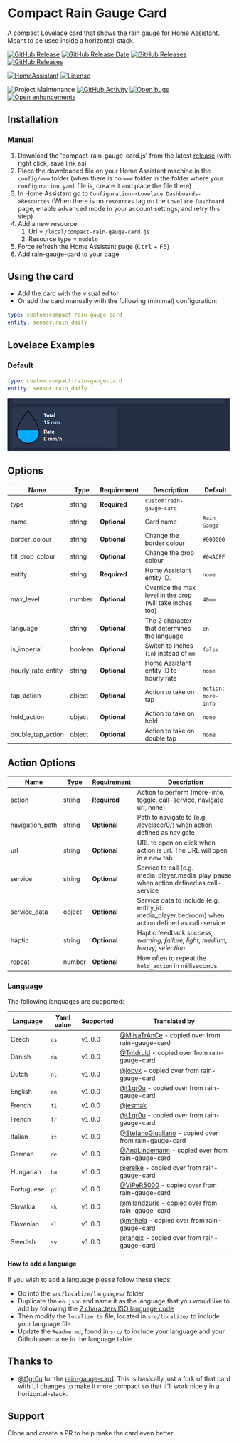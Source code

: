 # Compact Rain Gauge Card

A compact Lovelace card that shows the rain gauge for [Home Assistant](https://home-assistant.io/). Meant to be used inside a horizontal-stack.

[![GitHub Release][releases-shield]][releases-link] [![GitHub Release Date][release-date-shield]][releases-link] [![GitHub Releases][latest-download-shield]][traffic-link] [![GitHub Releases][total-download-shield]][traffic-link]

[![HomeAssistant][home-assistant-shield]][home-assistant-link] [![License][license-shield]][license-link]

![Project Maintenance][maintenance-shield] [![GitHub Activity][activity-shield]][activity-link] [![Open bugs][bugs-shield]][bugs-link] [![Open enhancements][enhancements-shield]][enhancement-link]

## Installation

### Manual

1. Download the 'compact-rain-gauge-card.js' from the latest [release](https://github.com/jesmak/compact-rain-gauge-card/releases) (with right click, save link as)
1. Place the downloaded file on your Home Assistant machine in the `config/www` folder (when there is no `www` folder in the folder where your `configuration.yaml` file is, create it and place the file there)
1. In Home Assistant go to `Configuration->Lovelace Dashboards->Resources` (When there is no `resources` tag on the `Lovelace Dashboard` page, enable advanced mode in your account settings, and retry this step)
1. Add a new resource
   1. Url = `/local/compact-rain-gauge-card.js`
   1. Resource type = `module`
1. Force refresh the Home Assistant page (<kbd>Ctrl</kbd> + <kbd>F5</kbd>)
1. Add rain-gauge-card to your page

## Using the card

- Add the card with the visual editor
- Or add the card manually with the following (minimal) configuration:

```yaml
type: custom:compact-rain-gauge-card
entity: sensor.rain_daily
```

## Lovelace Examples

### Default

```yaml
type: custom:compact-rain-gauge-card
entity: sensor.rain_daily
```

![Default](https://github.com/jesmak/compact-rain-gauge-card/blob/master/docs/images/compact-rain-gauge-card.png?raw=true)


## Options

| Name              | Type    | Requirement  | Description                                                              | Default             |
| ----------------- | ------- | ------------ | ------------------------------------------------------------------------ | ------------------- |
| type              | string  | **Required** | `custom:rain-gauge-card`                                                 |                     |
| name              | string  | **Optional** | Card name                                                                | `Rain Gauge`        |
| border_colour     | string  | **Optional** | Change the border colour                                                 | `#000000`           |
| fill_drop_colour  | string  | **Optional** | Change the drop colour                                                   | `#04ACFF`           |
| entity            | string  | **Required** | Home Assistant entity ID.                                                | `none`              |
| max_level         | number  | **Optional** | Override the max level in the drop (will take inches too)                | `40mm`              |
| language          | string  | **Optional** | The 2 character that determines the language                             | `en`                |
| is_imperial       | boolean | **Optional** | Switch to inches (`in`) instead of `mm`                                  | `false`             |
| hourly_rate_entity| string  | **Optional** | Home Assistant entity ID to hourly rate                                  | `none`              |
| tap_action        | object  | **Optional** | Action to take on tap                                                    | `action: more-info` |
| hold_action       | object  | **Optional** | Action to take on hold                                                   | `none`              |
| double_tap_action | object  | **Optional** | Action to take on double tap                                             | `none`              |

## Action Options

| Name            | Type   | Requirement  | Description                                                                                                                            | Default     |
| --------------- | ------ | ------------ | -------------------------------------------------------------------------------------------------------------------------------------- | ----------- |
| action          | string | **Required** | Action to perform (more-info, toggle, call-service, navigate url, none)                                                                | `more-info` |
| navigation_path | string | **Optional** | Path to navigate to (e.g. /lovelace/0/) when action defined as navigate                                                                | `none`      |
| url             | string | **Optional** | URL to open on click when action is url. The URL will open in a new tab                                                                | `none`      |
| service         | string | **Optional** | Service to call (e.g. media_player.media_play_pause) when action defined as call-service                                               | `none`      |
| service_data    | object | **Optional** | Service data to include (e.g. entity_id: media_player.bedroom) when action defined as call-service                                     | `none`      |
| haptic          | string | **Optional** | Haptic feedback _success, warning, failure, light, medium, heavy, selection_                                                           | `none`      |
| repeat          | number | **Optional** | How often to repeat the `hold_action` in milliseconds.                                                                                 | `none`      |

### Language

The following languages are supported:

| Language  | Yaml value | Supported | Translated by                                                                               |
| --------- | ---------- | --------- | ------------------------------------------------------------------------------------------- |
| Czech     | `cs`       | v1.0.0    | [@MiisaTrAnCe](https://github.com/MiisaTrAnCe) - copied over from rain-gauge-card           |
| Danish    | `da`       | v1.0.0    | [@Tntdruid](https://github.com/Tntdruid) - copied over from rain-gauge-card                 |
| Dutch     | `nl`       | v1.0.0    | [@jobvk](https://github.com/jobvk) - copied over from rain-gauge-card                       |
| English   | `en`       | v1.0.0    | [@t1gr0u](https://github.com/t1gr0u) - copied over from rain-gauge-card                     |
| French    | `fi`       | v1.0.0    | [@jesmak](https://github.com/jesmak)                                                        |
| French    | `fr`       | v1.0.0    | [@t1gr0u](https://github.com/t1gr0u) - copied over from rain-gauge-card                     |
| Italian   | `it`       | v1.0.0    | [@StefanoGiugliano](https://github.com/StefanoGiugliano) - copied over from rain-gauge-card |
| German    | `de`       | v1.0.0    | [@AndLindemann](https://github.com/AndLindemann) - copied over from rain-gauge-card         |
| Hungarian | `ha`       | v1.0.0    | [@erelke](https://github.com/erelke) - copied over from rain-gauge-card                     |
| Portuguese| `pt`       | v1.0.0    | [@ViPeR5000](https://github.com/viper5000) - copied over from rain-gauge-card               |
| Slovakia  | `sk`       | v1.0.0    | [@milandzuris](https://github.com/milandzuris) - copied over from rain-gauge-card           |
| Slovenian | `sl`       | v1.0.0    | [@mnheia](https://github.com/mnheia) - copied over from rain-gauge-card                     |
| Swedish   | `sv`       | v1.0.0    | [@tangix](https://github.com/tangix) - copied over from rain-gauge-card                     |

#### How to add a language

If you wish to add a language please follow these steps:

* Go into the `src/localize/languages/` folder
* Duplicate the `en.json` and name it as the language that you would like to add by following the [2 characters ISO language code](https://en.wikipedia.org/wiki/List_of_ISO_639-1_codes)
* Then modify the `localize.ts` file, located in `src/localize/` to include your language file.
* Update the `Readme.md`, found in `src/` to include your language and your Github username in the language table.

## Thanks to

- [@t1gr0u](https://www.github.com/t1gr0u) for the [rain-gauge-card](https://github.com/t1gr0u/rain-gauge-card). This is basically just a fork of that card with UI changes to make it more compact so that it'll work nicely in a horizontal-stack.

## Support

Clone and create a PR to help make the card even better.

[releases-shield]: https://img.shields.io/github/release/jesmak/compact-rain-gauge-card.svg?style=flat-square
[releases-link]: https://github.com/jesmak/compact-rain-gauge-card/releases/latest
[release-date-shield]: https://img.shields.io/github/release-date/jesmak/compact-rain-gauge-card?style=flat-square
[latest-download-shield]: https://img.shields.io/github/downloads/jesmak/compact-rain-gauge-card/latest/total?style=flat-square&label=downloads%20latest%20release
[total-download-shield]: https://img.shields.io/github/downloads/jesmak/compact-rain-gauge-card/total?style=flat-square&label=total%20views
[traffic-link]: https://github.com/jesmak/compact-rain-gauge-card/graphs/traffic
[home-assistant-shield]: https://img.shields.io/badge/Home%20Assistant-visual%20editor/yaml-green?style=flat-square
[home-assistant-link]: https://www.home-assistant.io/
[license-shield]: https://img.shields.io/github/license/custom-cards/boilerplate-card.svg?style=flat-square
[license-link]: LICENSE.md
[activity-shield]: https://img.shields.io/github/commit-activity/y/jesmak/compact-rain-gauge-card.svg?style=flat-square
[activity-link]: https://github.com/jesmak/compact-rain-gauge-card/commits/master
[bugs-shield]: https://img.shields.io/github/issues/jesmak/compact-rain-gauge-card/bug?color=red&style=flat-square&label=bugs
[bugs-link]: https://github.com/jesmak/compact-rain-gauge-card/labels/bug
[enhancements-shield]: https://img.shields.io/github/issues/jesmak/compact-rain-gauge-card/enhancement?color=blue&style=flat-square&label=enhancements
[enhancement-link]: https://github.com/jesmak/compact-rain-gauge-card/labels/enhancement
[maintenance-shield]: https://img.shields.io/maintenance/yes/2024.svg?style=flat-square
